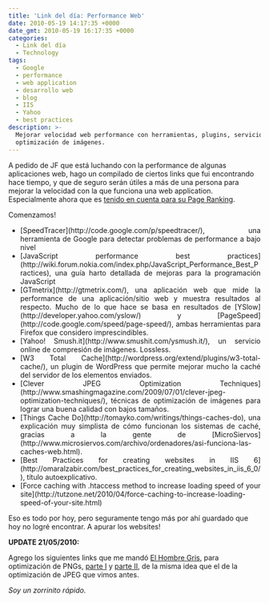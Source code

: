 ```yaml
---
title: 'Link del día: Performance Web'
date: 2010-05-19 14:17:35 +0000
date_gmt: 2010-05-19 16:17:35 +0000
categories:
  - Link del día
  - Technology
tags:
  - Google
  - performance
  - web application
  - desarrollo web
  - blog
  - IIS
  - Yahoo
  - best practices
description: >-
  Mejorar velocidad web performance con herramientas, plugins, servicios,
  optimización de imágenes.
---
```



A pedido de JF que está luchando con la performance de algunas aplicaciones web, hago un compilado de ciertos links que fui encontrando hace tiempo, y que de seguro serán útiles a más de una persona para mejorar la velocidad con la que funciona una web application. Especialmente ahora que es [tenido en cuenta para su Page Ranking](http://googlewebmastercentral.blogspot.com/2010/04/using-site-speed-in-web-search-ranking.html).

Comenzamos!
<ul style="text-align: justify;">
<li>[SpeedTracer](http://code.google.com/p/speedtracer/), una herramienta de Google para detectar problemas de performance a bajo nivel</li>
<li>[JavaScript performance best practices](http://wiki.forum.nokia.com/index.php/JavaScript_Performance_Best_Practices), una guía harto detallada de mejoras para la programación JavaScript</li>
<li>[GTmetrix](http://gtmetrix.com/), una aplicación web que mide la performance de una aplicación/sitio web y muestra resultados al respecto. Mucho de lo que hace se basa en resultados de [YSlow](http://developer.yahoo.com/yslow/) y [PageSpeed](http://code.google.com/speed/page-speed/), ambas herramientas para Firefox que considero imprescindibles.</li>
<li>[Yahoo! Smush.it](http://www.smushit.com/ysmush.it/), un servicio online de compresión de imágenes. Lossless.</li>
<li>[W3 Total Cache](http://wordpress.org/extend/plugins/w3-total-cache/), un plugin de WordPress que permite mejorar mucho la caché del servidor de los elementos enviados.</li>
<li>[Clever JPEG Optimization Techniques](http://www.smashingmagazine.com/2009/07/01/clever-jpeg-optimization-techniques/), técnicas de optimización de imágenes para lograr una buena calidad con bajos tamaños.</li>
<li>[Things Cache Do](http://tomayko.com/writings/things-caches-do), una explicación muy simplista de cómo funcionan los sistemas de caché, gracias a la gente de [MicroSiervos](http://www.microsiervos.com/archivo/ordenadores/asi-funciona-las-caches-web.html).</li>
<li>[Best Practices for creating websites in IIS 6](http://omaralzabir.com/best_practices_for_creating_websites_in_iis_6_0/), título autoexplicativo.</li>
<li>[Force caching with .htaccess method to increase loading speed of your site](http://tutzone.net/2010/04/force-caching-to-increase-loading-speed-of-your-site.html)</li>
</ul>

Eso es todo por hoy, pero seguramente tengo más por ahí guardado que hoy no logré encontrar. A apurar los websites!

**UPDATE 21/05/2010:**

Agrego los siguientes links que me mandó [El Hombre Gris](http://mundogris.tumblr.com/), para optimización de PNGs, [parte I](http://www.smashingmagazine.com/2009/07/15/clever-png-optimization-techniques/) y [parte II](http://www.smashingmagazine.com/2009/07/25/png-optimization-guide-more-clever-techniques/), de la misma idea que el de la optimización de JPEG que vimos antes.

_Soy un zorrinito rápido._
